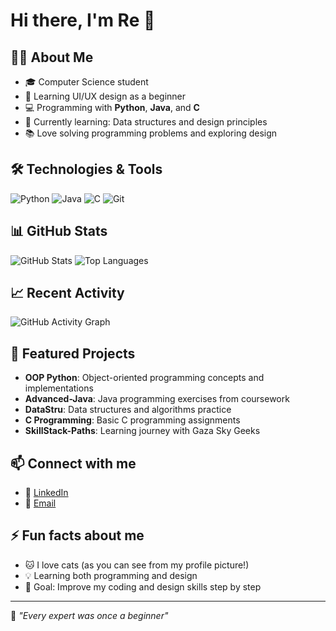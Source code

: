 # Hi there, I'm Re 👋

## 👨‍💻 About Me
- 🎓 Computer Science student
- 🎨 Learning UI/UX design as a beginner
- 💻 Programming with **Python**, **Java**, and **C**
- 🌱 Currently learning: Data structures and design principles
- 📚 Love solving programming problems and exploring design

## 🛠️ Technologies & Tools
![Python](https://img.shields.io/badge/Python-3776AB?style=for-the-badge&logo=python&logoColor=white)
![Java](https://img.shields.io/badge/Java-ED8B00?style=for-the-badge&logo=java&logoColor=white)
![C](https://img.shields.io/badge/C-00599C?style=for-the-badge&logo=c&logoColor=white)
![Git](https://img.shields.io/badge/Git-F05032?style=for-the-badge&logo=git&logoColor=white)

## 📊 GitHub Stats
![GitHub Stats](https://github-readme-stats.vercel.app/api?username=Re831-lab&show_icons=true&theme=dark&hide_border=true)
![Top Languages](https://github-readme-stats.vercel.app/api/top-langs/?username=Re831-lab&layout=compact&theme=dark&hide_border=true)

## 📈 Recent Activity
![GitHub Activity Graph](https://github-readme-activity-graph.vercel.app/graph?username=Re831-lab&theme=react-dark&hide_border=true)

## 🎯 Featured Projects
- **OOP Python**: Object-oriented programming concepts and implementations
- **Advanced-Java**: Java programming exercises from coursework
- **DataStru**: Data structures and algorithms practice
- **C Programming**: Basic C programming assignments
- **SkillStack-Paths**: Learning journey with Gaza Sky Geeks

## 📫 Connect with me
- 💼 [LinkedIn](www.linkedin.com/in/rasha-zreaq)
- 📧 [Email](rasha.2005zreaq@gmail.com)


## ⚡ Fun facts about me
- 🐱 I love cats (as you can see from my profile picture!)
- 💡 Learning both programming and design
- 🎯 Goal: Improve my coding and design skills step by step

---
💫 *"Every expert was once a beginner"*
